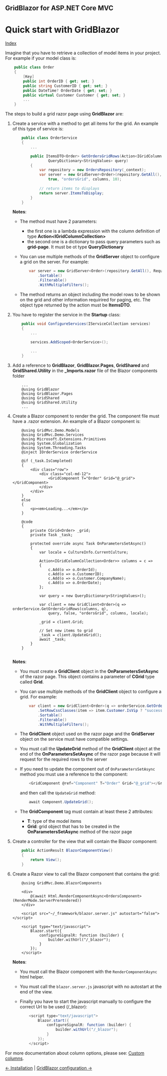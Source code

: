 ## GridBlazor for ASP.NET Core MVC

# Quick start with GridBlazor

[Index](Documentation.md)

Imagine that you have to retrieve a collection of model items in your project. For example if your model class is:
    
```c#
    public class Order
    {
        [Key]
        public int OrderID { get; set; }
        public string CustomerID { get; set; }
        public DateTime? OrderDate { get; set; }
        public virtual Customer Customer { get; set; }
        ...
    }
```

The steps to build a grid razor page using **GridBlazor** are:

1. Create a service with a method to get all items for the grid. An example of this type of service is: 

    ```c#
        public class OrderService
        {
            ...

            public ItemsDTO<Order> GetOrdersGridRows(Action<IGridColumnCollection<Order>> columns,
                    QueryDictionary<StringValues> query)
            {
                var repository = new OrdersRepository(_context);
                var server = new GridServer<Order>(repository.GetAll(), new QueryCollection(query), 
                    true, "ordersGrid", columns, 10);
            
                // return items to displays
                return server.ItemsToDisplay;
            }
        }
    ```

    **Notes**:
    * The method must have 2 parameters:
        * the first one is a lambda expression with the column definition of type **Action<IGridColumnCollection<T>>**
        * the second one is a dictionary to pass query parameters such as **grid-page**. It must be ot type **QueryDictionary<StringValues>**

    * You can use multiple methods of the **GridServer** object to configure a grid on the server. For example:
        ```c#
            var server = new GridServer<Order>(repository.GetAll(), Request.Query, true, "ordersGrid", columns, 10)
                .Sortable()
                .Filterable()
                .WithMultipleFilters();
        ```
    * The method returns an object including the model rows to be shown on the grid and other information requirired for paging, etc. The object type returned by the action must be **ItemsDTO<T>**.

2. You have to register the service in the **Startup** class:

    ```c#
        public void ConfigureServices(IServiceCollection services)
        {
            ...

            services.AddScoped<OrderService>();
            
            ...
        }
    ```

3. Add a reference to **GridBlazor**, **GridBlazor.Pages**, **GridShared** and **GridShared.Utility** in the **_Imports.razor** file of the Blazor components folder

    ```razor
        ...
        @using GridBlazor
        @using GridBlazor.Pages
        @using GridShared
        @using GridShared.Utility
        ...
    ```

4. Create a Blazor component to render the grid. The component file must have a .razor extension. An example of a Blazor component is:

    ```razor
        @using GridMvc.Demo.Models
        @using GridMvc.Demo.Services
        @using Microsoft.Extensions.Primitives
        @using System.Globalization
        @using System.Threading.Tasks
        @inject IOrderService orderService

        @if (_task.IsCompleted)
        {
            <div class="row">
                <div class="col-md-12">
                    <GridComponent T="Order" Grid="@_grid"></GridComponent>
                </div>
            </div>
        }
        else
        {
            <p><em>Loading...</em></p>
        }

        @code
        {
            private CGrid<Order> _grid;
            private Task _task;

            protected override async Task OnParametersSetAsync()
            {
                var locale = CultureInfo.CurrentCulture;

                Action<IGridColumnCollection<Order>> columns = c =>
                {
                    c.Add(o => o.OrderId);
                    c.Add(o => o.CustomerID);
                    c.Add(o => o.Customer.CompanyName);
                    c.Add(o => o.OrderDate);
                };

                var query = new QueryDictionary<StringValues>();

                var client = new GridClient<Order>(q => orderService.GetOrdersGridRows(columns, q),
                    query, false, "ordersGrid", columns, locale);

                _grid = client.Grid;

                // Set new items to grid
                _task = client.UpdateGrid();
                await _task;
            }
        }
        
    ```

    **Notes**:
    * You must create a **GridClient** object in the **OnParametersSetAsync** of the razor page. This object contains a parameter of **CGrid** type called **Grid**. 

    * You can use multiple methods of the **GridClient** object to configure a grid. For example:
        ```c#
            var client = new GridClient<Order>(q => orderService.GetOrdersGridRows(columns, q), query, false, "ordersGrid", columns)
                .SetRowCssClasses(item => item.Customer.IsVip ? "success" : string.Empty)
                .Sortable()
                .Filterable()
                .WithMultipleFilters();
        ```

    * The **GridClient** object used on the razor page and the **GridServer** object on the service must have compatible settings.

    * You must call the **UpdateGrid** method of the **GridClient** object at the end of the **OnParametersSetAsync** of the razor page because it will request for the required rows to the server

    * If you need to update the component out of ```OnParametersSetAsync``` method you must use a reference to the component:
        ```c#
            <GridComponent @ref="Component" T="Order" Grid="@_grid"></GridComponent>
        ```

        and then call the ```UpdateGrid``` method:
        ```c#
            await Component.UpdateGrid();
        ```

    * The **GridComponent** tag must contain at least these 2 attributes:
        * **T**: type of the model items
        * **Grid**: grid object that has to be created in the **OnParametersSetAsync** method of the razor page

5. Create a controller for the view that will contain the Blazor component:

    ```c#
        public ActionResult BlazorComponentView()
        {
            return View();
        }
    ```

6. Create a Razor view to call the Blazor component that contains the grid:

    ```razor
        @using GridMvc.Demo.BlazorComponents

        <div>
            @(await Html.RenderComponentAsync<OrdersComponent>(RenderMode.ServerPrerendered))
        </div>

        <script src="~/_framework/blazor.server.js" autostart="false"></script>

        <script type="text/javascript">
            Blazor.start({
                configureSignalR: function (builder) {
                    builder.withUrl("/_blazor");
                }
            });
        </script>
    ```
    
    **Notes**:
    * You must call the Blazor component with the ```RenderComponentAsync``` html helper.

    * You must call the ```blazor.server.js``` javascript with no autostart at the end of the view.

    * Finally you have to start the javascript manually to configure the correct Url to be used (/_blazor): 
        ```c#
            <script type="text/javascript">
                Blazor.start({
                    configureSignalR: function (builder) {
                        builder.withUrl("/_blazor");
                    }
                });
            </script>
        ```
 

For more documentation about column options, please see: [Custom columns](Custom_columns.md).

[<- Installation](Installation.md) | [GridBlazor configuration ->](GridBlazor_configuration.md)
